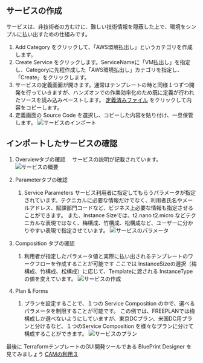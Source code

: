 ## サービスの作成

サービスは、非技術者の方むけに、難しい技術情報を隠蔽した上で、環境をシンプルに払い出すための仕組みです。

1. Add Category をクリックして、「AWS環境払出し」というカテゴリを作成します。
1. Create Service をクリックします。ServiceNameに「VM払出し」を指定し、Categoryに先程作成した「AWS環境払出し」カテゴリを指定し、「Create」をクリックします。
1. サービスの定義画面が開きます。通常はテンプレートの時と同様１つずつ開発を行っていきますが、ハンズオンでの作業効率化のため既に定義が行われたソースを読み込みペーストします。
   [定義済みファイル](https://raw.githubusercontent.com/ICpTrial/ICPTrialJapan/master/cam/service/awsvmdeployservice.yaml) をクリックして内容をコピーします。
1. 定義画面の Source Code を選択し、コピーした内容を貼り付け、一旦保管します。
   ![サービスのインポート](https://github.com/ICpTrial/ICPTrialJapan/blob/master/cam/pics/ServiceImport.png)


## インポートしたサービスの確認

1. Overviewタブの確認　
    サービスの説明が記載されています。
      ![サービスの概要](https://github.com/ICpTrial/ICPTrialJapan/blob/master/cam/pics/serviceoverview.png)
1. Parameterタブの確認
    1. Service Parameters
        サービス利用者に指定してもらうパラメータが指定されています。テクニカルに必要な情報だけでなく、利用者氏名やメールアドレス、賦課部門コードなど、ビジネス上必要な情報も指定させることができます。
        また、Instance Sizeでは、t2.nano t2.micro などテクニカルな表現ではなく、梅構成、竹構成、松構成など、ユーザーに分かりやすい表現で指定させています。
      ![サービスのパラメータ](https://github.com/ICpTrial/ICPTrialJapan/blob/master/cam/pics/serviceparameters.png)
       
1. Composition タブの確認
    1. 利用者が指定したパラメータ値と実際に払い出されるテンプレートのワークフローを作成することが可能です
    ここでは InstanceSizeの選択（梅構成、竹構成、松構成）に応じて、Templateに渡される InstanceTypeの値を変えています。
       ![サービスの作成](https://github.com/ICpTrial/ICPTrialJapan/blob/master/cam/pics/servicecomposition.png)
       
1. Plan & Forms 
    1. プランを設定することで、１つの Service Composition の中で、選べるパラメータを制限することが可能です。
    この例では、FREEPLANでは梅構成しか選べないようにしていますが、東京DCプラン、米国DC用プランと分けるなど、１つのService Composition を様々なプランに分けて構成することができます。
       ![サービスのプラン](https://github.com/ICpTrial/ICPTrialJapan/blob/master/cam/pics/serviceplan.png)
      

最後に TerraformテンプレートのGUI開発ツールである BluePrint Designer を見てみましょう [CAMの利用３](https://github.com/ICpTrial/ICPTrialJapan/blob/master/cambpd.md)
       
